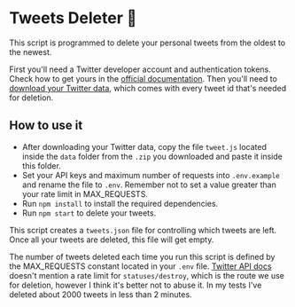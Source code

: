 # Tweets Deleter 🚮

This script is programmed to delete your personal tweets from the oldest to the newest.

First you'll need a Twitter developer account and authentication tokens. Check how to get yours in the [official documentation](https://developer.twitter.com/en/docs/twitter-api/getting-started/guide). Then you'll need to [download your Twitter data](https://help.twitter.com/pt/managing-your-account/how-to-download-your-twitter-archive), which comes with every tweet id that's needed for deletion.

## How to use it

- After downloading your Twitter data, copy the file `tweet.js` located inside the `data` folder from the `.zip` you downloaded and paste it inside this folder.
- Set your API keys and maximum number of requests into `.env.example` and rename the file to `.env`. Remember not to set a value greater than your rate limit in MAX_REQUESTS.
- Run `npm install` to install the required dependencies.
- Run `npm start` to delete your tweets.

This script creates a `tweets.json` file for controlling which tweets are left. Once all your tweets are deleted, this file will get empty. 

The number of tweets deleted each time you run this script is defined by the MAX_REQUESTS constant located in your `.env` file. [Twitter API docs](https://developer.twitter.com/en/docs/twitter-api/v1/rate-limits) doesn't mention a rate limit for `statuses/destroy`, which is the route we use for deletion, however I think it's better not to abuse it. In my tests I've deleted about 2000 tweets in less than 2 minutes.